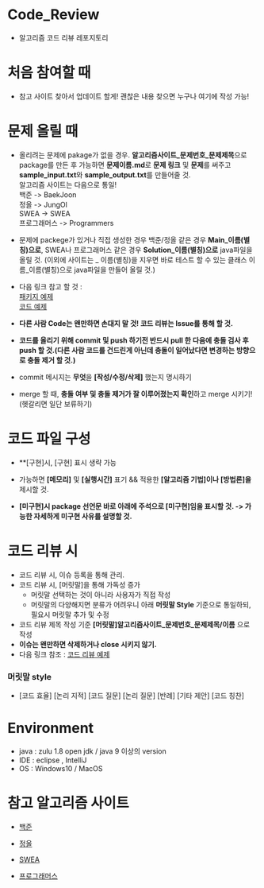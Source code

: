 # Code_Review
- 알고리즘 코드 리뷰 레포지토리


# 처음 참여할 때
  - 참고 사이트 찾아서 업데이트 할게! 괜찮은 내용 찾으면 누구나 여기에 작성 가능!


# 문제 올릴 때

- 올리려는 문제에 pakage가 없을 경우. **알고리즘사이트_문제번호_문제제목**으로 package를 만든 후 가능하면 **문제이름.md**로 **문제 링크** 및 **문제**를 써주고 **sample_input.txt**와 **sample_output.txt**를 만들어줄 것.   
알고리즘 사이트는 다음으로 통일!   
백준 -> BaekJoon   
정올 -> JungOl   
SWEA -> SWEA   
프로그래머스 -> Programmers   

- 문제에 packege가 있거나 직접 생성한 경우 백준/정올 같은 경우 **Main_이름(별칭)으로**, SWEA나 프로그래머스 같은 경우 **Solution_이름(별칭)으로** java파일을 올릴 것. (이외에 사이트는 _ 이름(별칭)을 지우면 바로 테스트 할 수 있는 클래스 이름_이름(별칭)으로 java파일을 만들어 올릴 것.)

-  다음 링크 참고 할 것 :    
  [패키지 예제](https://github.com/SSAFY-BUS/code_review/tree/master/src/SWEA_1952_%EC%88%98%EC%98%81%EC%9E%A5)    
  [코드 예제](https://github.com/SSAFY-BUS/code_review/blob/master/src/SWEA_1952_%EC%88%98%EC%98%81%EC%9E%A5/Solution_%EB%B0%95%ED%98%95%EB%AF%BC.java)


- **다른 사람 Code는 왠만하면 손대지 말 것! 코드 리뷰는 Issue를 통해 할 것.**

- **코드를 올리기 위해 commit 및 push 하기전 반드시 pull 한 다음에 충돌 검사 후 push 할 것.(다른 사람 코드를 건드린게 아닌데 충돌이 일어났다면 변경하는 방향으로 충돌 제거 할 것.)**

- commit 메시지는 **무엇**을 **[작성/수정/삭제]** 했는지 명시하기

- merge 할 때, **충돌 여부 및 충돌 제거가 잘 이루어졌는지 확인**하고 merge 시키기! (헷갈리면 일단 보류하기)


# 코드 파일 구성
- **[구현]시, [구현] 표시 생략 가능

- 가능하면 **[메모리]** 및 **[실행시간]** 표기 && 적용한 **[알고리즘 기법]이나 [방법론]을** 제시할 것.

- **[미구현]시 package 선언문 바로 아래에 주석으로 [미구현]임을 표시할 것. -> 가능한 자세하게 미구현 사유를 설명할 것.**


# 코드 리뷰 시
- 코드 리뷰 시, 이슈 등록을 통해 관리.
- 코드 리뷰 시, [머릿말]을 통해 가독성 증가
    + 머릿말 선택하는 것이 아니라 사용자가 직접 작성
    + 머릿말의 다양해지면 분류가 어려우니 아래 **머릿말 Style** 기준으로 통일하되, 필요시 머릿말 추가 및 수정
- 코드 리뷰 제목 작성 기준 **[머릿말]알고리즘사이트_문제번호_문제제목/이름** 으로 작성
- **이슈는 왠만하면 삭제하거나 close 시키지 않기.**
-  다음 링크 참조 : 
    [코드 리뷰 예제](https://github.com/SSAFY-BUS/code_review/issues)

### 머릿말 style
  - [코드 효율]   [논리 지적]   [코드 질문]  [논리 질문]   [반례]   [기타 제안]  [코드 칭찬]


# Environment
- java : zulu 1.8 open jdk / java 9 이상의 version
- IDE : eclipse , IntelliJ
- OS : Windows10 / MacOS


# 참고 알고리즘 사이트
- [백준](https://www.acmicpc.net/)

- [정올](http://www.jungol.co.kr/)

- [SWEA](https://swexpertacademy.com/main/main.do)

- [프로그래머스](https://programmers.co.kr/)
